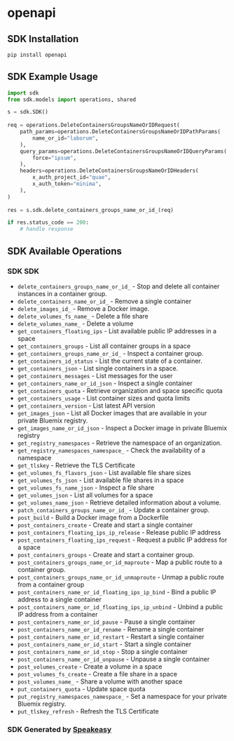 # openapi

<!-- Start SDK Installation -->
## SDK Installation

```bash
pip install openapi
```
<!-- End SDK Installation -->

<!-- Start SDK Example Usage -->
## SDK Example Usage

```python
import sdk
from sdk.models import operations, shared

s = sdk.SDK()
    
req = operations.DeleteContainersGroupsNameOrIDRequest(
    path_params=operations.DeleteContainersGroupsNameOrIDPathParams(
        name_or_id="laborum",
    ),
    query_params=operations.DeleteContainersGroupsNameOrIDQueryParams(
        force="ipsum",
    ),
    headers=operations.DeleteContainersGroupsNameOrIDHeaders(
        x_auth_project_id="quae",
        x_auth_token="minima",
    ),
)
    
res = s.sdk.delete_containers_groups_name_or_id_(req)

if res.status_code == 200:
    # handle response
```
<!-- End SDK Example Usage -->

<!-- Start SDK Available Operations -->
## SDK Available Operations

### SDK SDK

* `delete_containers_groups_name_or_id_` - Stop and delete all container instances in a container group.
* `delete_containers_name_or_id_` - Remove a single container
* `delete_images_id_` - Remove a Docker image.
* `delete_volumes_fs_name_` - Delete a file share
* `delete_volumes_name_` - Delete a volume
* `get_containers_floating_ips` - List available public IP addresses in a space
* `get_containers_groups` - List all container groups in a space
* `get_containers_groups_name_or_id_` - Inspect a container group.
* `get_containers_id_status` - List the current state of a container.
* `get_containers_json` - List single containers in a space.
* `get_containers_messages` - List messages for the user
* `get_containers_name_or_id_json` - Inspect a single container
* `get_containers_quota` - Retrieve organization and space specific quota
* `get_containers_usage` - List container sizes and quota limits
* `get_containers_version` - List latest API version
* `get_images_json` - List all Docker images that are available in your private Bluemix registry.
* `get_images_name_or_id_json` - Inspect a Docker image in private Bluemix registry
* `get_registry_namespaces` - Retrieve the namespace of an organization.
* `get_registry_namespaces_namespace_` - Check the availability of a namespace
* `get_tlskey` - Retrieve the TLS Certificate
* `get_volumes_fs_flavors_json` - List available file share sizes
* `get_volumes_fs_json` - List available file shares in a space
* `get_volumes_fs_name_json` - Inspect a file share
* `get_volumes_json` - List all volumes for a space
* `get_volumes_name_json` - Retrieve detailed information about a volume. 
* `patch_containers_groups_name_or_id_` - Update a container group.
* `post_build` - Build a Docker image from a Dockerfile
* `post_containers_create` - Create and start a single container
* `post_containers_floating_ips_ip_release` - Release public IP address
* `post_containers_floating_ips_request` - Request a public IP address for a space
* `post_containers_groups` - Create and start a container group.
* `post_containers_groups_name_or_id_maproute` - Map a public route to a container group.
* `post_containers_groups_name_or_id_unmaproute` - Unmap a public route from a container group
* `post_containers_name_or_id_floating_ips_ip_bind` - Bind a public IP address to a single container
* `post_containers_name_or_id_floating_ips_ip_unbind` - Unbind a public IP address from a container
* `post_containers_name_or_id_pause` - Pause a single container
* `post_containers_name_or_id_rename` - Rename a single container
* `post_containers_name_or_id_restart` - Restart a single container
* `post_containers_name_or_id_start` - Start a single container
* `post_containers_name_or_id_stop` - Stop a single container
* `post_containers_name_or_id_unpause` - Unpause a single container
* `post_volumes_create` - Create a volume in a space
* `post_volumes_fs_create` - Create a file share in a space
* `post_volumes_name_` - Share a volume with another space
* `put_containers_quota` - Update space quota
* `put_registry_namespaces_namespace_` - Set a namespace for your private Bluemix registry.
* `put_tlskey_refresh` - Refresh the TLS Certificate

<!-- End SDK Available Operations -->

### SDK Generated by [Speakeasy](https://docs.speakeasyapi.dev/docs/using-speakeasy/client-sdks)
